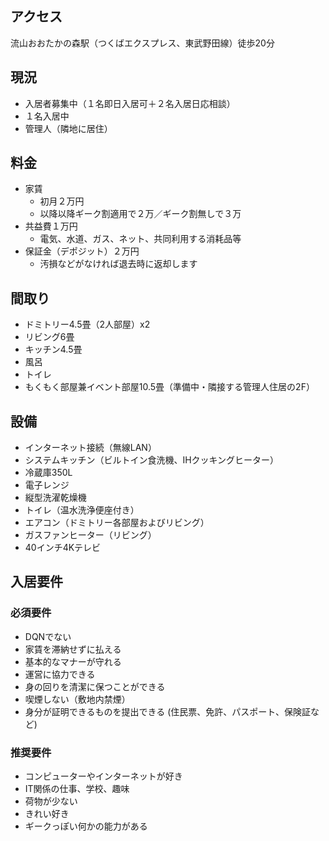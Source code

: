 ## アクセス
流山おおたかの森駅（つくばエクスプレス、東武野田線）徒歩20分

## 現況
* 入居者募集中（１名即日入居可＋２名入居日応相談）
* １名入居中
* 管理人（隣地に居住）

## 料金
* 家賃
  * 初月２万円
  * 以降以降ギーク割適用で２万／ギーク割無しで３万
* 共益費１万円
  * 電気、水道、ガス、ネット、共同利用する消耗品等
* 保証金（デポジット）２万円
  * 汚損などがなければ退去時に返却します

## 間取り
* ドミトリー4.5畳（2人部屋）x2
* リビング6畳
* キッチン4.5畳
* 風呂
* トイレ
* もくもく部屋兼イベント部屋10.5畳（準備中・隣接する管理人住居の2F）

## 設備
* インターネット接続（無線LAN）
* システムキッチン（ビルトイン食洗機、IHクッキングヒーター）
* 冷蔵庫350L
* 電子レンジ
* 縦型洗濯乾燥機
* トイレ（温水洗浄便座付き）
* エアコン（ドミトリー各部屋およびリビング）
* ガスファンヒーター（リビング）
* 40インチ4Kテレビ

## 入居要件
### 必須要件
* DQNでない
* 家賃を滞納せずに払える
* 基本的なマナーが守れる
* 運営に協力できる
* 身の回りを清潔に保つことができる
* 喫煙しない（敷地内禁煙）
* 身分が証明できるものを提出できる (住民票、免許、パスポート、保険証など)
### 推奨要件
* コンピューターやインターネットが好き
* IT関係の仕事、学校、趣味
* 荷物が少ない
* きれい好き
* ギークっぽい何かの能力がある
